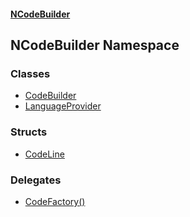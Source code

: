#### [NCodeBuilder](./index.md 'index')
## NCodeBuilder Namespace
### Classes
- [CodeBuilder](./NCodeBuilder-CodeBuilder.md 'NCodeBuilder.CodeBuilder')
- [LanguageProvider](./NCodeBuilder-LanguageProvider.md 'NCodeBuilder.LanguageProvider')
### Structs
- [CodeLine](./NCodeBuilder-CodeLine.md 'NCodeBuilder.CodeLine')
### Delegates
- [CodeFactory()](./NCodeBuilder-CodeFactory().md 'NCodeBuilder.CodeFactory()')
